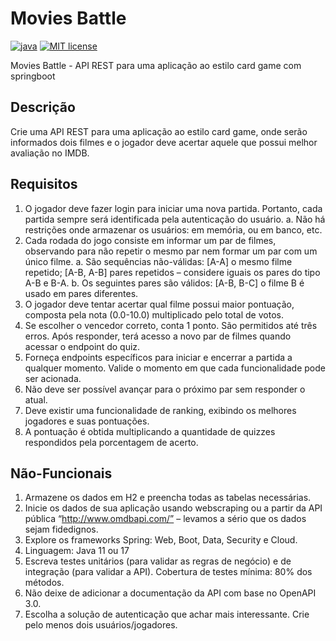 # Movies Battle


[![java](https://badges.aleen42.com/src/java.svg)](https://badges.aleen42.com/src/java.svg)
[![MIT license](http://img.shields.io/badge/license-MIT-brightgreen.svg?style=flat)](http://opensource.org/licenses/MIT)

Movies Battle - API REST para uma aplicação ao estilo card game com springboot

## Descrição

Crie uma API REST para uma aplicação ao estilo card game, onde serão informados dois filmes e o jogador deve acertar aquele que possui melhor avaliação no IMDB.
## Requisitos

1. O jogador deve fazer login para iniciar uma nova partida. Portanto, cada partida sempre será identificada pela autenticação do usuário.
a. Não há restrições onde armazenar os usuários: em memória, ou em banco, etc.
2. Cada rodada do jogo consiste em informar um par de filmes, observando para não repetir o mesmo par nem formar um par com um único filme.
a. São sequências não-válidas: [A-A] o mesmo filme repetido; [A-B, A-B] pares repetidos – considere iguais os pares do tipo A-B e B-A.
b. Os seguintes pares são válidos: [A-B, B-C] o filme B é usado em pares diferentes.
3. O jogador deve tentar acertar qual filme possui maior pontuação, composta pela nota (0.0-10.0) multiplicado pelo total de votos.
4. Se escolher o vencedor correto, conta 1 ponto. São permitidos até três erros. Após responder, terá acesso a novo par de filmes quando acessar o endpoint do quiz.
5. Forneça endpoints específicos para iniciar e encerrar a partida a qualquer momento. Valide o momento em que cada funcionalidade pode ser acionada.
6. Não deve ser possível avançar para o próximo par sem responder o atual.
7. Deve existir uma funcionalidade de ranking, exibindo os melhores jogadores e suas pontuações.
8. A pontuação é obtida multiplicando a quantidade de quizzes respondidos pela porcentagem de acerto.

## Não-Funcionais

1. Armazene os dados em H2 e preencha todas as tabelas necessárias.
2. Inicie os dados de sua aplicação usando webscraping ou a partir da API pública “http://www.omdbapi.com/” – levamos a sério que os dados sejam fidedignos.
3. Explore os frameworks Spring: Web, Boot, Data, Security e Cloud.
4. Linguagem: Java 11 ou 17
5. Escreva testes unitários (para validar as regras de negócio) e de integração (para validar a API). Cobertura de testes mínima: 80% dos métodos.
6. Não deixe de adicionar a documentação da API com base no OpenAPI 3.0.
7. Escolha a solução de autenticação que achar mais interessante. Crie pelo menos dois usuários/jogadores.
